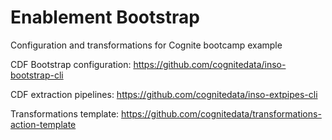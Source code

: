 # Enablement Bootstrap

Configuration and transformations for Cognite bootcamp example

CDF Bootstrap configuration:
https://github.com/cognitedata/inso-bootstrap-cli

CDF extraction pipelines:
https://github.com/cognitedata/inso-extpipes-cli

Transformations template:
https://github.com/cognitedata/transformations-action-template
